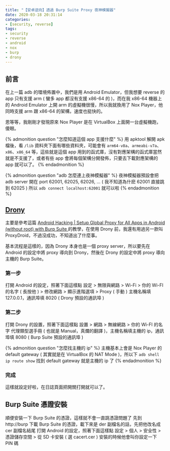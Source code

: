 ```yaml
---
title: "【安卓逆向】透過 Burp Suite Proxy 夜神模擬器"
date: 2020-03-18 20:31:14
categories:
- [security, reverse]
tags:
- security
- reverse
- android
- nox
- burp
- drony
---
```


## 前言

在上一篇 adb 的環境佈置中，我們是用 Android Emulator，但我想要 reverse 的 app 只有支援 arm ( 蠻多 app 都沒有支援 x86-64 的 )，而在我 x86-64 機器上的 Android Emulator 上開 arm 的虛擬機很慢，所以我就換用了 Nox Player，他同時支援 arm 跟 x86-64 的架構，速度也挺快的。

恩等等，我剛剛才發現原來 Nox Player 是在 VirtualBox 上面開一台虛擬機跑，傻眼。

{% admonition question "怎麼知道這個 app 支援什麼" %}
用 apktool 解開 apk 檔後，看 `/lib` 資料夾下面有哪些資料夾，可能會有 `arm64-v8a`、`armeabi-v7a`、`x86`、`x86_64` 等，這些就是這個 app 用到的函式庫，沒有對應架構的函式庫當然就是不支援了，或者有些 app 會將每個架構分開發佈，只要去下載對應架構的 app 就可以了。
{% endadmonition %}

{% admonition question "adb 怎麼連上夜神模擬器" %}
夜神模擬器預設會把 adb server 開在 port 62001, 62025, 62026, ... ( 我不知道為什麽 62001 直接跳到 62025 )
所以 `adb connect localhost:62001` 就可以啦
{% endadmonition %}

## [Drony](https://apkpure.com/tw/drony/org.sandroproxy.drony)

主要是參考這篇 [Android Hacking | Setup Global Proxy for All Apps in Android (without root) with Burp Suite
](https://king-sabri.net/android-hacking-setup-global-proxy-for-all-apps-in-android-without-root-with-burp-suite/) 的教學，在使用 Drony 前，我還有用過另一款叫 ProxyDroid，不過沒成功，不知道出了什麼事。

基本流程是這樣的，因為 Drony 本身也是一個 proxy server，所以要先在 Android 的設定中將 proxy 導向到 Drony，然後在 Drony 的設定中將 proxy 導向主機的 Burp Suite。

### 第一步

打開 Android 的設定，照著下面這樣點
設定 > 無限與網路 > Wi-Fi > 你的 Wi-FI 的名字 ( 長按他 ) > 修改網路 > 顯示進階選項 > Proxy ( 手動 )
主機名稱填 127.0.0.1，通訊埠填 8020 ( Drony 預設的通訊埠 )

### 第二步

打開 Drony 的設置，照著下面這樣點
設置 > 網路 > 無線網路 > 你的 Wi-FI 的名字
代理類型選手冊 ( 也就是 Manual，真爛的翻譯 )，主機名稱填主機的 ip，通訊埠填 8080 ( Burp Suite 預設的通訊埠 )

{% admonition question "怎麼找主機的 ip" %}
主機基本上會是 Nox Player 的 default gateway ( 其實就是在 VirtualBox 的 NAT Mode )，所以下 `adb shell ip route show` 找到 default gateway 就是主機的 ip 了
{% endadmonition %}

### 完成

這樣就設定好啦，在日誌頁面把開關打開就可以了。

## Burp Suite 憑證安裝

順便安裝一下 Burp Suite 的憑證，這樣就不會一直跳憑證問題了
先到 http://burp 下載 Burp Suite 的憑證，載下來是 der 副檔名的話，先把他改名成 cer 副檔名結尾
打開 Android 的設定，照著下面這樣點
設定 > 個人 > 安全性 > 憑證儲存空間 > 從 SD 卡安裝 ( 選 cacert.cer )
安裝的時候他會叫你設定一下 PIN 碼